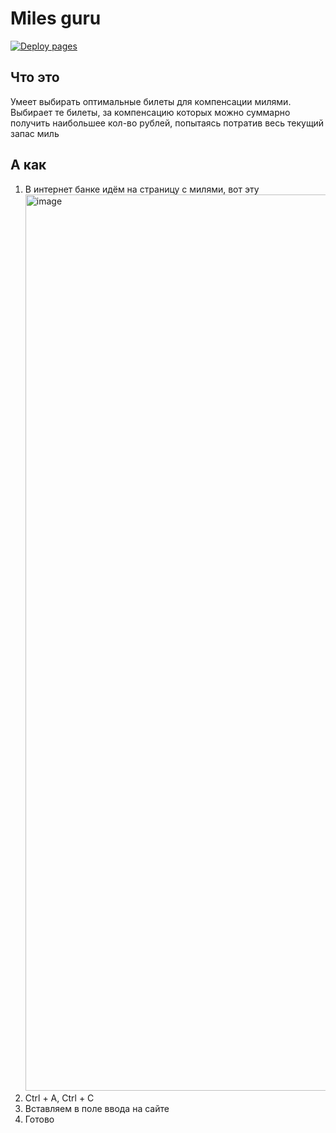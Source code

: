 # Miles guru
[![Deploy pages](https://github.com/zodo/miles-guru/actions/workflows/deploy-gp.yml/badge.svg)](https://github.com/zodo/miles-guru/actions/workflows/deploy-gp.yml)

## Что это
Умеет выбирать оптимальные билеты для компенсации милями. Выбирает те билеты, за компенсацию которых можно суммарно получить наибольшее кол-во рублей, попытаясь потратив весь текущий запас миль

## А как

1. В интернет банке идём на страницу с милями, вот эту <img width="1434" alt="image" src="https://user-images.githubusercontent.com/9845592/201980536-cb524142-dabc-43b2-9a4e-181cf6fd6250.png">
1. Ctrl + A, Ctrl + C
1. Вставляем в поле ввода на сайте
1. Готово
